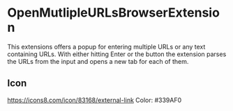 # OpenMutlipleURLsBrowserExtension

This extensions offers a popup for entering multiple URLs or any text containing URLs.
With either hitting Enter or the button the extension parses the URLs from the input and opens a new tab for each of them.

## Icon

https://icons8.com/icon/83168/external-link
Color: #339AF0